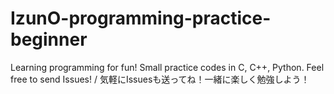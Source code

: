 # IzunO-programming-practice-beginner
Learning programming for fun! Small practice codes in C, C++, Python. Feel free to send Issues! / 気軽にIssuesも送ってね！一緒に楽しく勉強しよう！

